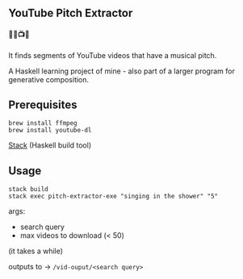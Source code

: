 YouTube Pitch Extractor
---

#### :information_desk_person::game_die::tv::notes:

It finds segments of YouTube videos that have a musical pitch.

A Haskell learning project of mine - also part of a larger program for generative composition.


Prerequisites
----

	brew install ffmpeg
	brew install youtube-dl

[Stack](https://docs.haskellstack.org/en/stable/README/) (Haskell build tool)

Usage
----

    stack build
    stack exec pitch-extractor-exe "singing in the shower" "5"


args:
- search query
- max videos to download (< 50)

(it takes a while)

outputs to -> `/vid-ouput/<search query>`
